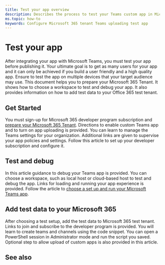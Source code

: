 ```yaml
---
title: Test your app overview
description: Describes the process to test your Teams custom app in Microsoft 365
ms.topic: how-to
keywords: Configure Microsoft 365 tenant Teams uploading test app 
---
```


# Test your app

After integrating your app with Microsoft Teams, you must test your app before publishing it. Your ultimate goal is to get as many users for your app and it can only be achieved if you build a user friendly and a high quality app. Ensure to test the app on multiple devices that your target audience may use. This document helps you to prepare your Microsoft 365 Tenant. It shows how to choose a workspace to test and debug your app. It also provides information on how to add test data to your Office 365 test tenant.

## Get Started

You must sign-up for Microsoft 365 developer program subscription and [prepare your Microsoft 365 Tenant](~/concepts/build-and-test/prepare-your-o365-tenant.md). Directions to enable custom Teams app and to turn on app uploading is provided. You can learn to manage the Teams settings for your organization. Additional links are given to supervise your app policies and settings. Follow this article to set up your developer subscription and configure it.

## Test and debug

In this article guidance to debug your Teams app is provided. You can choose a workspace, such as local host or cloud-based host to test and debug the app. Links for loading and running your app experience is provided. Follow the article to [choose a set up and run your Microsoft Teams app](~/concepts/build-and-test/debug#loading-and-running).

## Add test data to your Microsoft 365

After choosing a test setup, add the test data to Microsoft 365 test tenant. Links to join and subscribe to the developer program is provided. You will learn to create teams and channels using the code snippet. You can open a PowerShell session in Administrator mode and run the script you saved. Optional step to allow upload of custom apps is also provided in this article.

## See also

